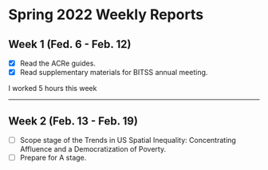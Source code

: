 # Spring 2022 Weekly Reports

## Week 1 (Fed. 6 - Feb. 12)

- [x] Read the ACRe guides.
- [x] Read supplementary materials for BITSS annual meeting.

I worked 5 hours this week

---

## Week 2 (Feb. 13 - Feb. 19)

- [ ] Scope stage of the Trends in US Spatial Inequality: Concentrating Affluence and a Democratization of Poverty.
- [ ] Prepare for A stage.
